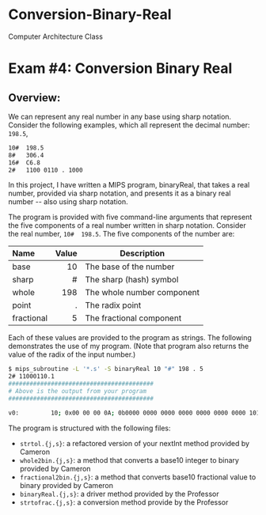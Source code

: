 # Conversion-Binary-Real
 Computer Architecture Class
# Exam #4: Conversion Binary Real

## Overview:

We can represent any real number in any base using sharp notation. Consider the following examples, which all represent the decimal number: `198.5`,

```bash
10#  198.5
8#   306.4
16#  C6.8
2#   1100 0110 . 1000
```
In this project, I have written a MIPS program, binaryReal, that takes a real number, provided via sharp notation, and presents it as a binary real number -- also using sharp notation.

The program is provided with five command-line arguments that represent the five components of a real number written in sharp notation.  Consider the real number, `10#  198.5`.  The five components of the number are:

  |  Name        |  Value   | Description                  |
  |:-------------| --------:|------------------------------|
  |  base        |  10      | The base of the number       |
  |  sharp       |  #       | The sharp (hash) symbol      |
  |  whole       |  198     | The whole number component   |
  |  point       |  .       | The radix point              |
  |  fractional  |  5       | The fractional component     |

Each of these values are provided to the program as strings. The following demonstrates the use of my program. (Note that program also returns the value of the radix of the input number.)

   ```bash
   $ mips_subroutine -L '*.s' -S binaryReal 10 "#" 198 . 5 
   2# 11000110.1
   #########################################
   # Above is the output from your program
   #########################################
   
   v0:         10; 0x00 00 00 0A; 0b0000 0000 0000 0000 0000 0000 0000 1010;
   ```
The program is structured with the following files:

  * `strtol.{j,s}`: a refactored version of your nextInt method provided by Cameron 
  * `whole2bin.{j,s}`: a method that converts a base10 integer to binary provided by Cameron 
  * `fractional2bin.{j,s}`: a method that converts base10 fractional value to binary provided by Cameron 
  * `binaryReal.{j,s}`: a driver method provided by the Professor
  * `strtofrac.{j,s}`: a conversion method provide by the Professor

